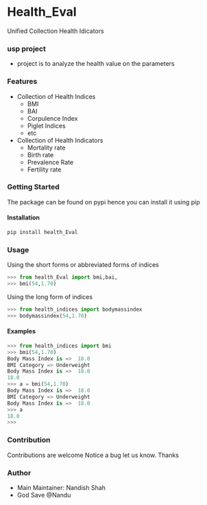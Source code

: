 # Health_Eval
Unified Collection Health Idicators

### usp project
 + project is to analyze the health value on the parameters

### Features
+ Collection of Health Indices
	- BMI
	- BAI
	- Corpulence Index
	- Piglet Indices
	- etc 
+ Collection of Health Indicators
	- Mortality rate
	- Birth rate
	- Prevalence Rate
	- Fertility rate


### Getting Started
The package can be found on pypi hence you can install it using pip

#### Installation
```bash
pip install health_Eval
```
### Usage
Using the short forms or abbreviated forms of indices
```python
>>> from health_Eval import bmi,bai,
>>> bmi(54,1.70)

```

Using the long form of indices
```python
>>> from health_indices import bodymassindex
>>> bodymassindex(54,1.70)

```

#### Examples
```python
>>> from health_indices import bmi
>>> bmi(54,1.70)
Body Mass Index is =>  18.0
BMI Category => Underweight 
Body Mass Index is =>  18.0
18.0
>>> a = bmi(54,1.70)
Body Mass Index is =>  18.0
BMI Category => Underweight 
Body Mass Index is =>  18.0
>>> a
18.0
>>> 
```
### Contribution
Contributions are welcome
Notice a bug let us know. Thanks


### Author
+ Main Maintainer: Nandish Shah 
+ God Save @Nandu

